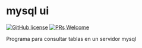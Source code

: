 # mysql ui

[![GitHub license](https://img.shields.io/github/license/GabrielCrackPro/mysql-ui?style=for-the-badge)](https://github.com/GabrielCrackPro/mysql-ui/master/LICENSE)
[![PRs Welcome](https://img.shields.io/badge/PRs-welcome-brightgreen.svg?style=for-the-badge)](https://github.com/GabrielCrackPro/mysql-ui/pulls)

Programa para consultar tablas en un servidor mysql
